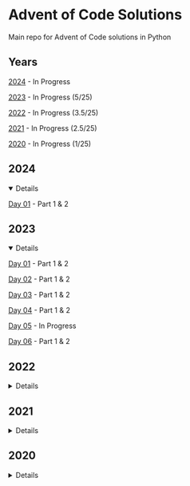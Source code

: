 # Advent of Code Solutions

Main repo for Advent of Code solutions in Python

## Years

[2024](#2024) - In Progress

[2023](#2023) - In Progress (5/25)

[2022](#2022) - In Progress (3.5/25)

[2021](#2021) - In Progress (2.5/25)

[2020](#2020) - In Progress (1/25)

## 2024

<details open>

[Day 01](/2024/day01.py) - Part 1 & 2

</details>

## 2023

<details open>

[Day 01](/2023/day01.py) - Part 1 & 2

[Day 02](/2023/day02.py) - Part 1 & 2

[Day 03](/2023/day03.py) - Part 1 & 2

[Day 04](/2023/day04.py) - Part 1 & 2

[Day 05](/2023/day05.py) - In Progress

[Day 06](/2023/day06.py) - Part 1 & 2

</details>

## 2022

<details>

[Day 01](/2022/day01.py) - Part 1 & 2

[Day 02](/2022/day02.py) - Part 1 & 2

[Day 03](/2022/day02.py) - Part 1 & 2

[Day 04](/2022/day04.py) - Part 1

</details>

## 2021

<details>

[Day 01](/2021/day01.py) - Part 1 & 2

[Day 02](/2021/day02.py) - Part 1 & 2

[Day 03](/2021/day03.py) - Part 1

</details>

## 2020

<details>

[Day 01](/2020/day01.py) - Part 1 & 2

</details>
